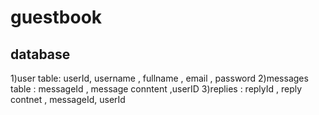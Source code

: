 # guestbook 
## database 
1)user table: userId, username , fullname , email , password 
2)messages table : messageId , message conntent ,userID
3)replies : replyId , reply contnet , messageId, userId 
